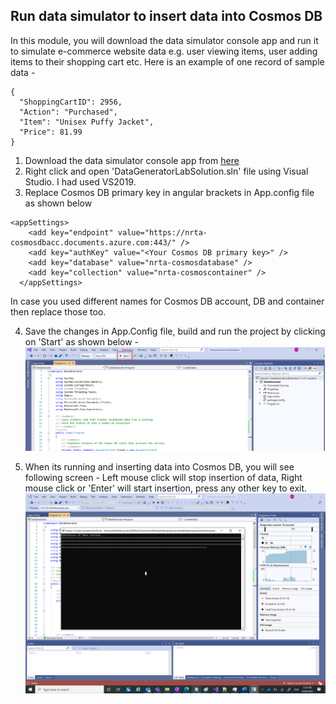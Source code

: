 ## Run data simulator to insert data into Cosmos DB
In this module, you will download the data simulator console app and run it to simulate e-commerce website data e.g. user viewing items, user adding items to their shopping cart etc. Here is an example of one record of sample data -
  ```
  {      
    "ShoppingCartID": 2956,
    "Action": "Purchased",
    "Item": "Unisex Puffy Jacket",
    "Price": 81.99
  }
  ```

1. Download the data simulator console app from [here](https://github.com/minwal/cosmos-adx-int/blob/minwal-patch-1/src/NrtaDataGenerator.zip)
2. Right click and open 'DataGeneratorLabSolution.sln' file using Visual Studio. I had used VS2019.
3. Replace Cosmos DB primary key in angular brackets in App.config file as shown below 
```
<appSettings>
    <add key="endpoint" value="https://nrta-cosmosdbacc.documents.azure.com:443/" />
    <add key="authKey" value="<Your Cosmos DB primary key>" />
    <add key="database" value="nrta-cosmosdatabase" />
    <add key="collection" value="nrta-cosmoscontainer" />
  </appSettings>
```

In case you used different names for Cosmos DB account, DB and container then replace those too.

4. Save the changes in App.Config file, build and run the project by clicking on 'Start' as shown below -
![](../images/DG1.png)

5. When its running and inserting data into Cosmos DB, you will see following screen -
Left mouse click will stop insertion of data, Right mouse click or 'Enter' will start insertion, press any other key to exit.
![](../images/DG2.png)

